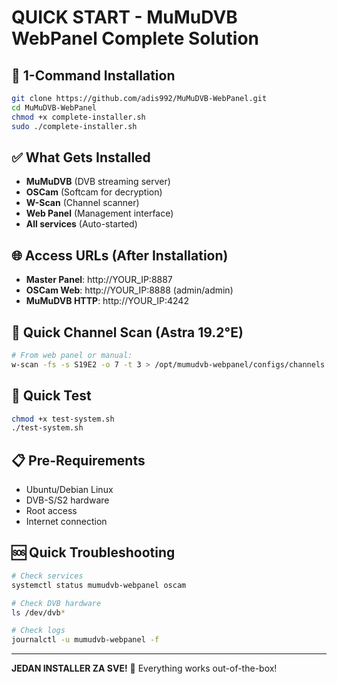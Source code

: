 # QUICK START - MuMuDVB WebPanel Complete Solution

## 🚀 1-Command Installation

```bash
git clone https://github.com/adis992/MuMuDVB-WebPanel.git
cd MuMuDVB-WebPanel  
chmod +x complete-installer.sh
sudo ./complete-installer.sh
```

## ✅ What Gets Installed

- **MuMuDVB** (DVB streaming server)
- **OSCam** (Softcam for decryption)  
- **W-Scan** (Channel scanner)
- **Web Panel** (Management interface)
- **All services** (Auto-started)

## 🌐 Access URLs (After Installation)

- **Master Panel**: http://YOUR_IP:8887
- **OSCam Web**: http://YOUR_IP:8888 (admin/admin)
- **MuMuDVB HTTP**: http://YOUR_IP:4242

## 📡 Quick Channel Scan (Astra 19.2°E)

```bash
# From web panel or manual:
w-scan -fs -s S19E2 -o 7 -t 3 > /opt/mumudvb-webpanel/configs/channels.conf
```

## 🔧 Quick Test

```bash
chmod +x test-system.sh
./test-system.sh
```

## 📋 Pre-Requirements

- Ubuntu/Debian Linux
- DVB-S/S2 hardware
- Root access
- Internet connection

## 🆘 Quick Troubleshooting

```bash
# Check services
systemctl status mumudvb-webpanel oscam

# Check DVB hardware  
ls /dev/dvb*

# Check logs
journalctl -u mumudvb-webpanel -f
```

---

**JEDAN INSTALLER ZA SVE!** 🎯 Everything works out-of-the-box!